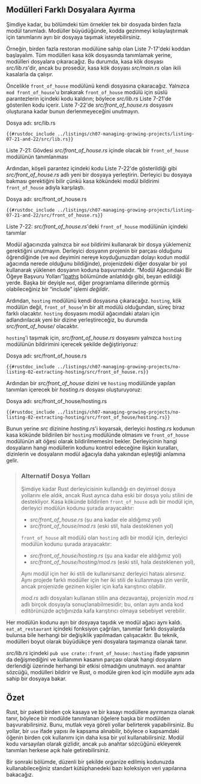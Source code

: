 ## Modülleri Farklı Dosyalara Ayırma

Şimdiye kadar, bu bölümdeki tüm örnekler tek bir dosyada birden fazla modül tanımladı. 
Modüller büyüdüğünde, kodda gezinmeyi kolaylaştırmak için tanımlarını ayrı bir dosyaya taşımak isteyebilirsiniz.

Örneğin, birden fazla restoran modülüne sahip olan Liste 7-17'deki koddan başlayalım. Tüm modülleri kasa kök dosyasında tanımlamak yerine, 
modülleri dosyalara çıkaracağız. Bu durumda, kasa kök dosyası *src/lib.rs*'dir, ancak bu prosedür, 
kasa kök dosyası *src/main.rs* olan ikili kasalarla da çalışır.

Öncelikle `front_of_house` modülünü kendi dosyasına çıkaracağız. Yalnızca `mod front_of_house`'u bırakarak `front_of_house` modülü için 
süslü parantezlerin içindeki kodu kaldırın; böylece *src/lib.rs* Liste 7-21'de gösterilen kodu içerir. Liste 7-22'de 
*src/front_of_house.rs* dosyasını oluşturana kadar bunun derlenmeyeceğini unutmayın.

<span class="filename">Dosya adı: src/lib.rs</span>

```rust,ignore,does_not_compile
{{#rustdoc_include ../listings/ch07-managing-growing-projects/listing-07-21-and-22/src/lib.rs}}
```

<span class="caption">Liste 7-21: Gövdesi *src/front_of_house.rs* içinde olacak bir `front_of_house` 
modülünün tanımlanması</span>

Ardından, köşeli parantez içindeki kodu Liste 7-22'de gösterildiği gibi *src/front_of_house.rs* adlı yeni bir dosyaya yerleştirin. 
Derleyici bu dosyaya bakması gerektiğini bilir çünkü kasa kökündeki modül bildirimi `front_of_house` adıyla karşılaştı.

<span class="filename">Dosya adı: src/front_of_house.rs</span>

```rust,ignore
{{#rustdoc_include ../listings/ch07-managing-growing-projects/listing-07-21-and-22/src/front_of_house.rs}}
```

<span class="caption">Liste 7-22: *src/front_of_house.rs*'deki `front_of_house` modülünün içindeki tanımlar</span>

Modül ağacınızda yalnızca bir `mod` bildirimi kullanarak bir dosya yüklemeniz gerektiğini unutmayın. 
Derleyici dosyanın projenin bir parçası olduğunu öğrendiğinde (ve `mod` deyimini nereye koyduğunuzdan dolayı kodun modül ağacında 
nerede olduğunu bildiğinde), projenizdeki diğer dosyalar bir yol kullanarak yüklenen dosyanın koduna başvurmalıdır. 
“Modül Ağacındaki Bir Öğeye Başvuru Yolları”][paths]<!-- ignore --> bölümünde anlatıldığı gibi, beyan edildiği yerde. 
Başka bir deyişle `mod`, diğer programlama dillerinde görmüş olabileceğiniz bir “include” işlemi *değildir*.

Ardından, `hosting` modülünü kendi dosyasına çıkaracağız. `hosting`, kök modülün değil, `front_of_house`'ın bir alt modülü olduğundan, 
süreç biraz farklı olacaktır. `hosting` dosyasını modül ağacındaki ataları için adlandırılacak yeni bir dizine yerleştireceğiz, 
bu durumda *src/front_of_house/* olacaktır.

`hosting`'i taşımak için, *src/front_of_house.rs* dosyasını yalnızca `hosting` modülünün bildirimini içerecek şekilde değiştiriyoruz:

<span class="filename">Dosya adı: src/front_of_house.rs</span>

```rust,ignore
{{#rustdoc_include ../listings/ch07-managing-growing-projects/no-listing-02-extracting-hosting/src/front_of_house.rs}}
```

Ardından bir *src/front_of_house* dizini ve `hosting` modülünde yapılan tanımları içerecek bir *hosting.rs* dosyası oluşturuyoruz:

<span class="filename">Dosya adı: src/front_of_house/hosting.rs</span>

```rust,ignore
{{#rustdoc_include ../listings/ch07-managing-growing-projects/no-listing-02-extracting-hosting/src/front_of_house/hosting.rs}}
```

Bunun yerine *src* dizinine *hosting.rs*'i koyarsak, derleyici *hosting.rs* kodunun kasa kökünde bildirilen bir `hosting` modülünde olmasını 
ve `front_of_house` modülünün alt öğesi olarak bildirilmemesini bekler. Derleyicinin hangi dosyaların hangi modüllerin kodunu kontrol edeceğine 
ilişkin kuralları, dizinlerin ve dosyaların modül ağacıyla daha yakından eşleştiği anlamına gelir.

> ### Alternatif Dosya Yolları
> 
> Şimdiye kadar Rust derleyicisinin kullandığı en deyimsel dosya yollarını ele aldık, 
> ancak Rust ayrıca daha eski bir dosya yolu stilini de destekliyor. 
> Kasa kökünde bildirilen `front_of_house` adlı bir modül için, derleyici modülün kodunu şurada arayacaktır:
> * *src/front_of_house.rs* (şu ana kadar ele aldığımız yol)
> * *src/front_of_house/mod.rs* (eski stil, hala desteklenen yol)
> 
> `front_of_house` alt modülü olan `hosting` adlı bir modül için, derleyici modülün kodunu şurada arayacaktır:
> 
> * *src/front_of_house/hosting.rs* (şu ana kadar ele aldığımız yol)
> * *src/front_of_house/hosting/mod.rs* (eski stil, hala desteklenen yol),
> 
> Aynı modül için her iki stili de kullanırsanız derleyici hatası alırsınız.
> Aynı projede farklı modüller için her iki stili de kullanmaya izin verilir, 
> ancak projenizde gezinen kişiler için kafa karıştırıcı olabilir.
> 
> *mod.rs* adlı dosyaları kullanan stilin ana dezavantajı, projenizin *mod.rs* adlı birçok dosyayla sonuçlanabilmesidir; 
> bu, onları aynı anda kod editörünüzde açtığınızda kafa karıştırıcı olmaya sebebiyet verebilir.

Her modülün kodunu ayrı bir dosyaya taşıdık ve modül ağacı aynı kaldı. `eat_at_restaurant` içindeki fonksiyon çağrıları, 
tanımlar farklı dosyalarda bulunsa bile herhangi bir değişiklik yapılmadan çalışacaktır. 
Bu teknik, modülleri boyut olarak büyüdükçe yeni dosyalara taşımanıza olanak tanır.

*src/lib.rs* içindeki `pub use crate::front_of_house::hosting` ifade yapısının da değişmediğini ve kullanımın kasanın parçası 
olarak hangi dosyaların derlendiği üzerinde herhangi bir etkisi olmadığını unutmayın. `mod` anahtar sözcüğü, modülleri bildirir ve Rust, 
o modüle giren kod için modülle aynı ada sahip bir dosyaya bakar.

## Özet

Rust, bir paketi birden çok kasaya ve bir kasayı modüllere ayırmanıza olanak tanır, 
böylece bir modülde tanımlanan öğelere başka bir modülden başvurabilirsiniz. 
Bunu, mutlak veya göreli yollar belirterek yapabilirsiniz. Bu yollar, bir `use` ifade yapısı ile kapsama alınabilir, 
böylece o kapsamdaki öğenin birden çok kullanımı için daha kısa bir yol kullanabilirsiniz. 
Modül kodu varsayılan olarak gizlidir, ancak `pub` anahtar sözcüğünü ekleyerek tanımları herkese açık hale getirebilirsiniz.

Bir sonraki bölümde, düzenli bir şekilde organize edilmiş kodunuzda kullanabileceğiniz standart kütüphanedeki bazı koleksiyon 
veri yapılarına bakacağız.

[paths]: ch07-03-paths-for-referring-to-an-item-in-the-module-tree.html
